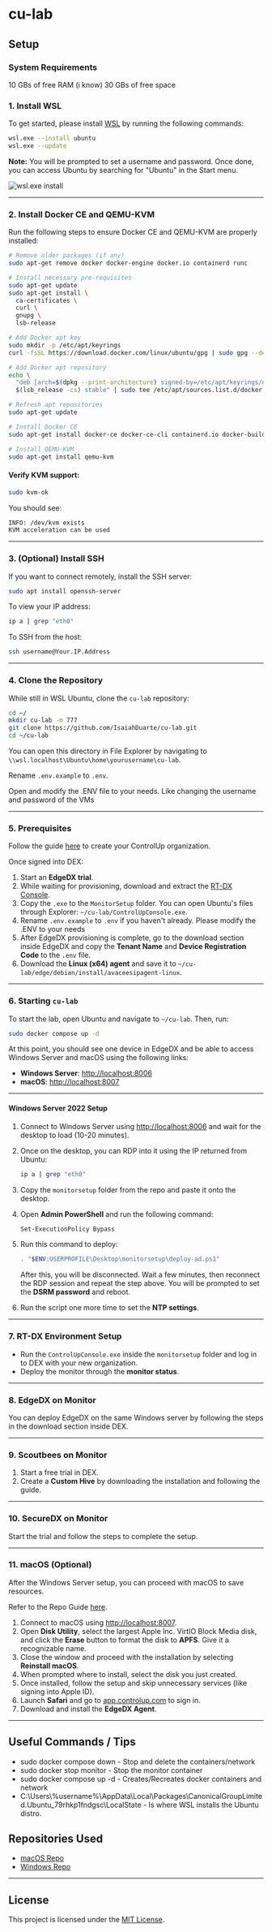 # cu-lab

## Setup

### System Requirements
10 GBs of free RAM (i know)
30 GBs of free space

### 1. Install WSL
To get started, please install [WSL](https://learn.microsoft.com/en-us/windows/wsl/install) by running the following commands:

```bash
wsl.exe --install ubuntu
wsl.exe --update
```

**Note:** You will be prompted to set a username and password. Once done, you can access Ubuntu by searching for "Ubuntu" in the Start menu.

![wsl.exe install](images/{CD19FD20-9B45-478E-A0F1-F40B49793D90}.png)

---

### 2. Install Docker CE and QEMU-KVM

Run the following steps to ensure Docker CE and QEMU-KVM are properly installed:

```bash
# Remove older packages (if any)
sudo apt-get remove docker docker-engine docker.io containerd runc

# Install necessary pre-requisites
sudo apt-get update
sudo apt-get install \
  ca-certificates \
  curl \
  gnupg \
  lsb-release

# Add Docker apt key
sudo mkdir -p /etc/apt/keyrings
curl -fsSL https://download.docker.com/linux/ubuntu/gpg | sudo gpg --dearmor -o /etc/apt/keyrings/docker.gpg

# Add Docker apt repository
echo \
  "deb [arch=$(dpkg --print-architecture) signed-by=/etc/apt/keyrings/docker.gpg] https://download.docker.com/linux/ubuntu \
  $(lsb_release -cs) stable" | sudo tee /etc/apt/sources.list.d/docker.list > /dev/null

# Refresh apt repositories
sudo apt-get update

# Install Docker CE
sudo apt-get install docker-ce docker-ce-cli containerd.io docker-buildx-plugin docker-compose-plugin

# Install QEMU-KVM
sudo apt-get install qemu-kvm
```

#### Verify KVM support:
```bash
sudo kvm-ok
```

You should see:

```bash
INFO: /dev/kvm exists
KVM acceleration can be used
```

---

### 3. (Optional) Install SSH

If you want to connect remotely, install the SSH server:

```bash
sudo apt install openssh-server
```

To view your IP address:

```bash
ip a | grep "eth0"
```

To SSH from the host:

```bash
ssh username@Your.IP.Address
```

---

### 4. Clone the Repository

While still in WSL Ubuntu, clone the `cu-lab` repository:

```bash
cd ~/
mkdir cu-lab -m 777
git clone https://github.com/IsaiahDuarte/cu-lab.git
cd ~/cu-lab
```

You can open this directory in File Explorer by navigating to `\\wsl.localhost\Ubuntu\home\yourusername\cu-lab`.

Rename `.env.example` to `.env`.

Open and modify the .ENV file to your needs. Like changing the username and password of the VMs

---

### 5. Prerequisites

Follow the guide [here](https://support.controlup.com/docs/create-your-controlup-organization) to create your ControlUp organization.

Once signed into DEX:

1. Start an **EdgeDX trial**.
2. While waiting for provisioning, download and extract the [RT-DX Console](https://www.controlup.com/download-center/?type=console).
3. Copy the `.exe` to the `MonitorSetup` folder. You can open Ubuntu's files through Explorer: `~/cu-lab/ControlUpConsole.exe`.
4. Rename `.env.example` to `.env` if you haven't already. Please modify the .ENV to your needs
5. After EdgeDX provisioning is complete, go to the download section inside EdgeDX and copy the **Tenant Name** and **Device Registration Code** to the `.env` file.
6. Download the **Linux (x64) agent** and save it to `~/cu-lab/edge/debian/install/avaceesipagent-linux`.

---

### 6. Starting `cu-lab`

To start the lab, open Ubuntu and navigate to `~/cu-lab`. Then, run:

```bash
sudo docker compose up -d
```

At this point, you should see one device in EdgeDX and be able to access Windows Server and macOS using the following links:

- **Windows Server**: [http://localhost:8006](http://localhost:8006)
- **macOS**: [http://localhost:8007](http://localhost:8007)

---

#### Windows Server 2022 Setup

1. Connect to Windows Server using [http://localhost:8006](http://localhost:8006) and wait for the desktop to load (10-20 minutes).
2. Once on the desktop, you can RDP into it using the IP returned from Ubuntu:

    ```bash
    ip a | grep "eth0"
    ```

3. Copy the `monitorsetup` folder from the repo and paste it onto the desktop.
4. Open **Admin PowerShell** and run the following command:

    ```bash
    Set-ExecutionPolicy Bypass
    ```

5. Run this command to deploy:

    ```bash
    . "$ENV:USERPROFILE\Desktop\monitorsetup\deploy-ad.ps1"
    ```

   After this, you will be disconnected. Wait a few minutes, then reconnect the RDP session and repeat the step above. You will be prompted to set the **DSRM password** and reboot.
6. Run the script one more time to set the **NTP settings**.

---

### 7. RT-DX Environment Setup

- Run the `ControlUpConsole.exe` inside the `monitorsetup` folder and log in to DEX with your new organization.
- Deploy the monitor through the **monitor status**.

---

### 8. EdgeDX on Monitor

You can deploy EdgeDX on the same Windows server by following the steps in the download section inside DEX.

---

### 9. Scoutbees on Monitor

1. Start a free trial in DEX.
2. Create a **Custom Hive** by downloading the installation and following the guide.

---

### 10. SecureDX on Monitor

Start the trial and follow the steps to complete the setup.

---

### 11. macOS (Optional)

After the Windows Server setup, you can proceed with macOS to save resources.

Refer to the Repo Guide [here](https://github.com/dockur/macos?tab=readme-ov-file#faq-).

1. Connect to macOS using [http://localhost:8007](http://localhost:8007).
2. Open **Disk Utility**, select the largest Apple Inc. VirtIO Block Media disk, and click the **Erase** button to format the disk to **APFS**. Give it a recognizable name.
3. Close the window and proceed with the installation by selecting **Reinstall macOS**.
4. When prompted where to install, select the disk you just created.
5. Once installed, follow the setup and skip unnecessary services (like signing into Apple ID).
6. Launch **Safari** and go to [app.controlup.com](https://app.controlup.com) to sign in.
7. Download and install the **EdgeDX Agent**.

---

## Useful Commands / Tips
- sudo docker compose down - Stop and delete the containers/network
- sudo docker stop monitor - Stop the monitor container
- sudo docker compose up -d - Creates/Recreates docker containers and network
- C:\Users\\%username%\AppData\Local\Packages\CanonicalGroupLimited.Ubuntu_79rhkp1fndgsc\LocalState - Is where WSL installs the Ubuntu distro.

## Repositories Used

- [macOS Repo](https://github.com/dockur/macos)
- [Windows Repo](https://github.com/dockur/windows)

---

## License

This project is licensed under the [MIT License](https://choosealicense.com/licenses/mit/).